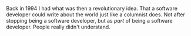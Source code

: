 Back in 1994 I had what was then a revolutionary idea. That a software developer could write about the world just like a columnist does. Not after stopping being a software developer, but as <i>part</i> of being a software developer. People really didn't understand.
